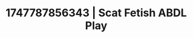 ---
categories:
- Immersive passion
- Lustful narration
- Erotic surprise
- Sex Olympics
- Roleplay fantasies
image: /assets/images/1747787856343.jpg
layout: post
seo:
  description: Featured content with artistic ABDL Play, Scat Fetish. HD images available.
  keywords: ABDL Play, Scat Fetish
  og_image: /assets/images/1747787856343.jpg
  schema_type: VisualArtwork
tags:
- ABDL Play
- '#1747787856343'
- Scat Fetish
title: 1747787856343 | Scat Fetish ABDL Play
---
